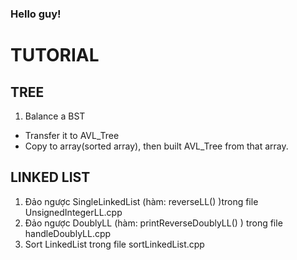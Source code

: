 ### Hello guy!
# TUTORIAL
## TREE
1. Balance a BST
  - Transfer it to AVL_Tree
  - Copy to array(sorted array), then built AVL_Tree from that array.

## LINKED LIST 
1. Đảo ngược SingleLinkedList (hàm: reverseLL() )trong file UnsignedIntegerLL.cpp
2. Đảo ngược DoublyLL (hàm: printReverseDoublyLL() ) trong file handleDoublyLL.cpp
3. Sort LinkedList trong file sortLinkedList.cpp
